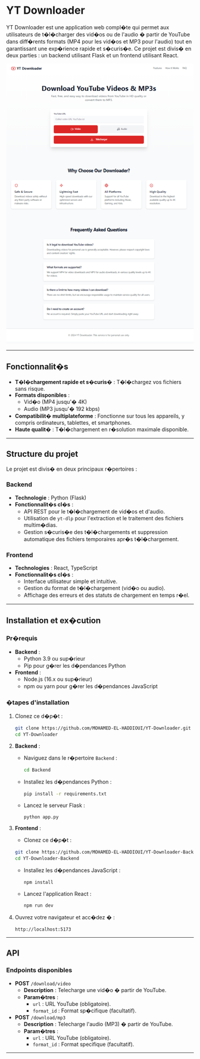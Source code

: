 # YT Downloader

YT Downloader est une application web compl�te qui permet aux utilisateurs de t�l�charger des vid�os ou de l'audio � partir de YouTube dans diff�rents formats (MP4 pour les vid�os et MP3 pour l'audio) tout en garantissant une exp�rience rapide et s�curis�e. Ce projet est divis� en deux parties : un backend utilisant Flask et un frontend utilisant React.

![YT Downloader Interface](Page.PNG)

---

## Fonctionnalit�s

- **T�l�chargement rapide et s�curis�** : T�l�chargez vos fichiers sans risque.
- **Formats disponibles** : 
  - Vid�o (MP4 jusqu'� 4K)
  - Audio (MP3 jusqu'� 192 kbps)
- **Compatibilit� multiplateforme** : Fonctionne sur tous les appareils, y compris ordinateurs, tablettes, et smartphones.
- **Haute qualit�** : T�l�chargement en r�solution maximale disponible.

---

## Structure du projet

Le projet est divis� en deux principaux r�pertoires :

### Backend
- **Technologie** : Python (Flask)
- **Fonctionnalit�s cl�s** :
  - API REST pour le t�l�chargement de vid�os et d'audio.
  - Utilisation de `yt-dlp` pour l'extraction et le traitement des fichiers multim�dias.
  - Gestion s�curis�e des t�l�chargements et suppression automatique des fichiers temporaires apr�s t�l�chargement.

### Frontend
- **Technologies** : React, TypeScript
- **Fonctionnalit�s cl�s** :
  - Interface utilisateur simple et intuitive.
  - Gestion du format de t�l�chargement (vid�o ou audio).
  - Affichage des erreurs et des statuts de chargement en temps r�el.

---

## Installation et ex�cution

### Pr�requis

- **Backend** :
  - Python 3.9 ou sup�rieur
  - Pip pour g�rer les d�pendances Python
- **Frontend** :
  - Node.js (16.x ou sup�rieur)
  - npm ou yarn pour g�rer les d�pendances JavaScript

### �tapes d'installation

1. Clonez ce d�p�t :
   ```bash
   git clone https://github.com/MOHAMED-EL-HADDIOUI/YT-Downloader.git
   cd YT-Downloader
   ```

2. **Backend** :
   - Naviguez dans le r�pertoire `Backend` :
     ```bash
     cd Backend
     ```
   - Installez les d�pendances Python :
     ```bash
     pip install -r requirements.txt
     ```
   - Lancez le serveur Flask :
     ```bash
     python app.py
     ```

3. **Frontend** :
   - Clonez ce d�p�t :
   ```bash
   git clone https://github.com/MOHAMED-EL-HADDIOUI/YT-Downloader-Backend.git
   cd YT-Downloader-Backend
   ```
   - Installez les d�pendances JavaScript :
     ```bash
     npm install
     ```
   - Lancez l'application React :
     ```bash
     npm run dev
     ```

4. Ouvrez votre navigateur et acc�dez � :
   ```
   http://localhost:5173
   ```

---

## API

### Endpoints disponibles

- **POST** `/download/video`
  - **Description** : Telecharge une vid�o � partir de YouTube.
  - **Param�tres** :
    - `url` : URL YouTube (obligatoire).
    - `format_id` : Format sp�cifique (facultatif).
- **POST** `/download/mp3`
  - **Description** : Telecharge l'audio (MP3) � partir de YouTube.
  - **Param�tres** :
    - `url` : URL YouTube (obligatoire).
    - `format_id` : Format specifique (facultatif).

---